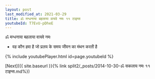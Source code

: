 ```yaml
---
layout: post
last_modified_at: 2021-03-29
title: ॐ मन्धनाया बहलाया वायवे नमः ११ टाइम्स
youtubeId: T7EvU-pDheE
---
```

 
 
 ॐ मन्धनाया बहलाया वायवे नमः  
 
 -  वह कौन हवा है जो प्रलय के समय जीवन का मंथन करती है 
 
  
 
  
 
 
 
 
 
 


{% include youtubePlayer.html id=page.youtubeId %}
 
[Next]({{ site.baseurl }}{% link  split2/_posts/2014-10-30-ॐ सकलाय नमः ११ टाइम्स.md%})
 
